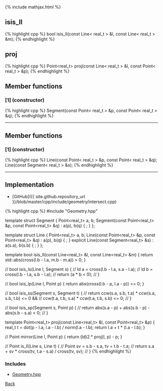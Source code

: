 {% include mathjax.html %}

## isis_ll

{% highlight cpp %}
bool isis_ll(const Line< real_t > &l, const Line< real_t > &m);
{% endhighlight %}

## proj

{% highlight cpp %}
Point<real_t> proj(const Line< real_t > &l, const Point< real_t > &p);
{% endhighlight %}

## Member functions

### [1] (constructor)
{% highlight cpp %}
Segment(const Point< real_t > &p, const Point< real_t > &q);
{% endhighlight %}


---------------------------------------

## Member functions

### [1] (constructor)
{% highlight cpp %}
Line(const Point< real_t > &p, const Point< real_t > &q);
Line(const Segment< real_t > &s);
{% endhighlight %}


---------------------------------------

## Implementation

- [GitHub]({{ site.github.repository_url }}/blob/master/cpp/include/geometry/intersect.cpp)

{% highlight cpp %}
#include "Geometry.hpp"

template <typename real_t> struct Segment {
  Point<real_t> a, b;
  Segment(const Point<real_t> &p, const Point<real_t> &q) : a(p), b(q) { ; }
};

template <typename real_t> struct Line {
  Point<real_t> a, b;
  Line(const Point<real_t> &p, const Point<real_t> &q) : a(p), b(q) { ; }
  explicit Line(const Segment<real_t> &s) : a(s.a), b(s.b) { ; }
};

template <typename real_t>
bool isis_ll(const Line<real_t> &l, const Line<real_t> &m) {
  return std::abs(cross(l.b - l.a, m.b - m.a)) > 0;
}

// bool isis_ls(Line l, Segment s) {
//   ld a = cross(l.b - l.a, s.a - l.a);
//   ld b = cross(l.b - l.a, s.b - l.a);
//   return (a * b < 0);
// }

// bool isis_lp(Line l, Point p) { return abs(cross(l.b - p, l.a - p)) <= 0; }

// bool isis_ss(Segment s, Segment t) {
//   return ccw(s.a, s.b, t.a) * ccw(s.a, s.b, t.b) <= 0 &&
//          ccw(t.a, t.b, s.a) * ccw(t.a, t.b, s.b) <= 0;
// }

// bool isis_sp(Segment s, Point p) {
//   return abs(s.a - p) + abs(s.b - p) - abs(s.b - s.a) < 0;
// }

template <typename real_t>
Point<real_t> proj(const Line<real_t> &l, const Point<real_t> &p) {
  real_t t = dot(p - l.a, l.a - l.b) / norm(l.a - l.b);
  return l.a + t * (l.a - l.b);
}

// Point mirror(Line l, Point p) { return (ld)2 * proj(l, p) - p; }

// Point is_ll(Line s, Line t) {
//   Point sv = s.b - s.a, tv = t.b - t.a;
//   return s.a + sv * cross(tv, t.a - s.a) / cross(tv, sv);
// }
{% endhighlight %}

### Includes

- [Geometry.hpp](Geometry)

[Back](../..)
